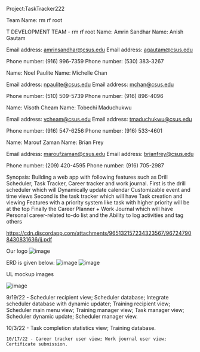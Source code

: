 Project:TaskTracker222

Team Name: rm rf root

T DEVELOPMENT TEAM - rm rf root
Name: Amrin Sandhar	                                                                                            Name: Anish Gautam

Email address: amrinsandhar@csus.edu	                                                                        Email address: agautam@csus.edu 

Phone number: (916) 996-7359	                                                                                 Phone number: (530) 383-3267

Name: Noel Paulite	                                                                                                    Name: Michelle Chan

Email address: npaulite@csus.edu	                                                                                  Email address: mchan@csus.edu

Phone number: (510) 509-5739	                                                                                     Phone number: (916) 896-4096

Name: Visoth Cheam	                                                                                                Name: Tobechi Maduchukwu

Email address:	 vcheam@csus.edu	                                                                                Email address: tmaduchukwu@csus.edu

Phone number: (916) 547-6256	                                                                                      Phone number: (916) 533-4601

Name: Marouf Zaman	                                                                                                     Name: Brian Frey

Email address: maroufzaman@csus.edu	                                                                                Email address: brianfrey@csus.edu

Phone number: (209) 420-4595	                                                                                         Phone number: (916) 705-2987


Synopsis: Building a web app with following features such as Drill Scheduler, Task Tracker, Career tracker and work journal. First is the drill scheduler which will Dynamically update calendar Customizable event and time views
Second is the task tracker which will have Task creation and viewing Features with a priority system
like task with higher priority will be at the top
Finally the Career Planner + Work Journal which will have Personal career-related  to-do list and the   Ability to log activities and tag others






https://cdn.discordapp.com/attachments/965132157234323567/967247908430831636/jj.pdf


Our logo         ![image](https://user-images.githubusercontent.com/89886230/168223960-0ce34a0d-0319-42be-94f4-76105e996345.png)

ERD is given below:
![image](https://user-images.githubusercontent.com/89886230/168222967-ad21e2c5-63ba-471c-802f-0987c99c180d.png)
![image](https://user-images.githubusercontent.com/89886230/168223084-682de4a3-1d0b-4cc0-8640-ce51c179695d.png)


UL mockup images 


![image](https://user-images.githubusercontent.com/89886230/168223729-d9a2f1b5-34e5-4b19-9dae-4f9059478957.png)


9/19/22 - Scheduler recipient view; Scheduler database; Integrate scheduler database with dynamic updater; Training recipient view; Scheduler main menu view; Training manager view; Task manager view; Scheduler dynamic update; Scheduler manager view.

10/3/22 - Task completion statistics view; Training database. 

	10/17/22 - Career tracker user view; Work journal user view; Certificate submission.






